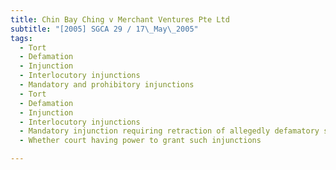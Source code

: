 ```yaml
---
title: Chin Bay Ching v Merchant Ventures Pte Ltd
subtitle: "[2005] SGCA 29 / 17\_May\_2005"
tags:
  - Tort
  - Defamation
  - Injunction
  - Interlocutory injunctions
  - Mandatory and prohibitory injunctions
  - Tort
  - Defamation
  - Injunction
  - Interlocutory injunctions
  - Mandatory injunction requiring retraction of allegedly defamatory statements
  - Whether court having power to grant such injunctions

---
```


